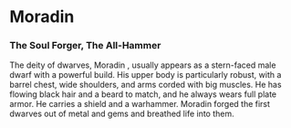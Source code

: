 # Moradin
### The Soul Forger, The All-Hammer

The deity of dwarves, Moradin , usually appears as a stern-faced male dwarf with a powerful build. His upper body is particularly robust, with a barrel chest, wide shoulders, and arms corded with big muscles. He has flowing black hair and a beard to match, and he always wears full plate armor. He carries a shield and a warhammer. Moradin forged the first dwarves out of metal and gems and breathed life into them.
